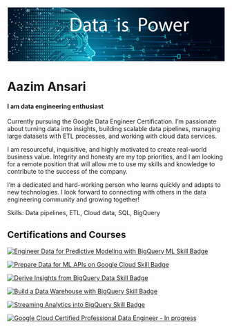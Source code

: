 ![I am data engineering enthusiast](https://github.com/Aazimindxb/AzimAnsari/blob/main/data_is_Power.jpeg)

# Aazim Ansari
#### I am data engineering enthusiast

Currently pursuing the Google Data Engineer Certification. I’m passionate about turning data into insights, building scalable data pipelines, managing large datasets with ETL processes, and working with cloud data services.  

I am resourceful, inquisitive, and highly motivated to create real-world business value. Integrity and honesty are my top priorities, and I am looking for a remote position that will allow me to use my skills and knowledge to contribute to the success of the company.

I’m a dedicated and hard-working person who learns quickly and adapts to new technologies. I look forward to connecting with others in the data engineering community and growing together!

Skills: Data pipelines, ETL, Cloud data, SQL, BigQuery

## Certifications and Courses
  
 [![Engineer Data for Predictive Modeling with BigQuery ML Skill Badge](https://images.credly.com/size/340x340/images/6160e2c1-4a95-4f47-8c5b-f2dde7bb6a67/image.png)](https://www.credly.com/badges/ee1422e5-3a5e-4989-89a2-4f2d21482a7f/public_url)

 [![Prepare Data for ML APIs on Google Cloud Skill Badge](https://images.credly.com/size/340x340/images/68756311-9319-4eeb-a2b7-76defc8dd8a2/image.png)](https://www.credly.com/badges/44a40b53-0d63-40c0-b82b-0901c120f86c/public_url)

 [![Derive Insights from BigQuery Data Skill Badge](https://images.credly.com/size/340x340/images/11088b22-7be5-4fe3-995d-c014514c8dc3/image.png)](https://www.credly.com/badges/fe7378f7-15d7-434f-9a51-7240eca01741/public_url)

 [![Build a Data Warehouse with BigQuery Skill Badge](https://images.credly.com/size/340x340/images/8ab21779-042f-4616-a6ab-fd0d62648b24/image.png)](https://www.credly.com/badges/daf28d78-1a9e-4161-981c-050288334262/public_url)

 [![Streaming Analytics into BigQuery Skill Badge](https://images.credly.com/size/340x340/images/3934ff47-3ef9-40cb-82d2-66a40d33886a/image.png)](https://www.credly.com/badges/79ed57e8-862e-405d-8a9b-16e8e4364ecc/public_url)

 [![Google Cloud Certified Professional Data Engineer - In progress](https://images.credly.com/size/340x340/images/2d613ff8-8879-430b-b2d8-925fa29785e8/image.png)](https://www.credly.com/org/google-cloud/badge/professional-data-engineer-certification)


